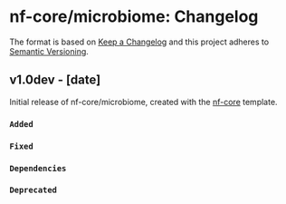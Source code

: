 # nf-core/microbiome: Changelog

The format is based on [Keep a Changelog](https://keepachangelog.com/en/1.0.0/)
and this project adheres to [Semantic Versioning](https://semver.org/spec/v2.0.0.html).

## v1.0dev - [date]

Initial release of nf-core/microbiome, created with the [nf-core](https://nf-co.re/) template.

### `Added`

### `Fixed`

### `Dependencies`

### `Deprecated`
